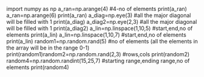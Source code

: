 import numpy as np
a_ran=np.arange(4) #4-no of elements
print(a_ran)
a_ran=np.arange(6)
print(a_ran)
a_diag=np.eye(3) #all the major diagonal will be filled with 1
print(a_diag)
a_diag2=np.eye(2,3) #all the major diagonal will be filled with 1
print(a_diag2)
a_lin=np.linspace(1,10,5) #start,end,no of elements
print(a_lin)
a_lin=np.linspace(1,10,7) #start,end,no of elements
print(a_lin)
random1=np.random.rand(5) #no of elements (all the elements in the array will be in the range 0-1)
print(random1)random2=np.random.rand(2,3) #rows,cols
print(random2)
random4=np.random.randint(15,25,7) #starting range,ending range,no of elements
print(random4)
